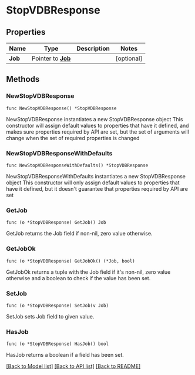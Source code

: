 # StopVDBResponse

## Properties

Name | Type | Description | Notes
------------ | ------------- | ------------- | -------------
**Job** | Pointer to [**Job**](Job.md) |  | [optional] 

## Methods

### NewStopVDBResponse

`func NewStopVDBResponse() *StopVDBResponse`

NewStopVDBResponse instantiates a new StopVDBResponse object
This constructor will assign default values to properties that have it defined,
and makes sure properties required by API are set, but the set of arguments
will change when the set of required properties is changed

### NewStopVDBResponseWithDefaults

`func NewStopVDBResponseWithDefaults() *StopVDBResponse`

NewStopVDBResponseWithDefaults instantiates a new StopVDBResponse object
This constructor will only assign default values to properties that have it defined,
but it doesn't guarantee that properties required by API are set

### GetJob

`func (o *StopVDBResponse) GetJob() Job`

GetJob returns the Job field if non-nil, zero value otherwise.

### GetJobOk

`func (o *StopVDBResponse) GetJobOk() (*Job, bool)`

GetJobOk returns a tuple with the Job field if it's non-nil, zero value otherwise
and a boolean to check if the value has been set.

### SetJob

`func (o *StopVDBResponse) SetJob(v Job)`

SetJob sets Job field to given value.

### HasJob

`func (o *StopVDBResponse) HasJob() bool`

HasJob returns a boolean if a field has been set.


[[Back to Model list]](../README.md#documentation-for-models) [[Back to API list]](../README.md#documentation-for-api-endpoints) [[Back to README]](../README.md)


